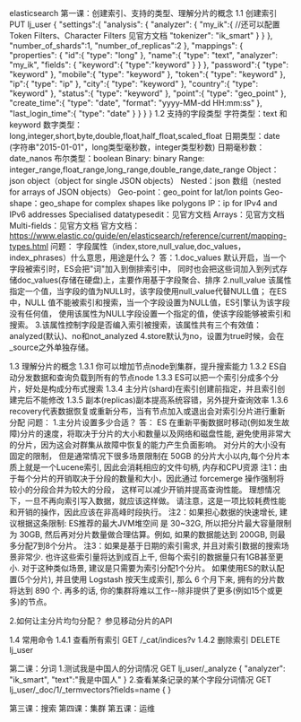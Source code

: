 elasticsearch
第一课：创建索引、支持的类型、理解分片的概念
1.1 创建索引
PUT lj_user
{
  "settings":{
    "analysis": {
      "analyzer": {
        "my_ik":{ //还可以配置Token Filters、Character Filters 见官方文档
          "tokenizer": "ik_smart"
        }
      }
    }, 
    "number_of_shards":1,
    "number_of_replicas":2
  },
  "mappings": {
    "properties": {
      "id":{
        "type": "long"
      },
      "name":{
        "type": "text",
        "analyzer": "my_ik", 
        "fields": {
          "keyword":{
            "type":"keyword"
          }
        }
      },
      "password":{
        "type": "keyword"
      },
      "mobile":{
        "type": "keyword"
      },
      "token":{
        "type": "keyword"
      },
      "ip":{
        "type": "ip"
      },
      "city":{
        "type": "keyword"
      },
      "country":{
        "type": "keyword"
      },
      "status":{
        "type": "keyword"
      },
      "point":{
        "type": "geo_point"
      },
      "create_time":{
        "type": "date",
        "format": "yyyy-MM-dd HH:mm:ss"
      },
      "last_login_time":{
        "type": "date"
      }
    }
  }
}
1.2 支持的字段类型
字符类型：text 和 keyword 
数字类型：long,integer,short,byte,double,float,half_float,scaled_float
日期类型：date (字符串"2015-01-01"，long类型毫秒数，integer类型秒数)
日期毫秒数：date_nanos
布尔类型：boolean
Binary: binary
Range: integer_range,float_range,long_range,double_range,date_range
Object：json object（object for single JSON objects）
Nested：json 数组（nested for arrays of JSON objects）
Geo-point：geo_point for lat/lon points
Geo-shape：geo_shape for complex shapes like polygons
IP：ip for IPv4 and IPv6 addresses
Specialised datatypesedit：见官方文档
Arrays：见官方文档
Multi-fields：见官方文档
官方文档：https://www.elastic.co/guide/en/elasticsearch/reference/current/mapping-types.html
问题：
字段属性（index,store,null_value,doc_values，index_phrases）什么意思，用途是什么？
答：1.doc_values 默认开启，当一个字段被索引时，ES会把"词"加入到倒排索引中，
 同时也会把这些词加入到列式存储doc_values(存储在硬盘)上，主要作用基于字段聚合、排序
   2.null_value 该属性指定一个值，当字段的值为NULL时，该字段使用null_value代替NULL值；
   在ES中，NULL 值不能被索引和搜索，当一个字段设置为NULL值，ES引擎认为该字段没有任何值，
   使用该属性为NULL字段设置一个指定的值，使该字段能够被索引和搜索。
   3.该属性控制字段是否编入索引被搜索，该属性共有三个有效值：analyzed(默认)、no和not_analyzed
   4.store默认为no，设置为true时候，会在_source之外单独存储。

1.3 理解分片的概念
1.3.1 你可以增加节点node到集群，提升搜索能力
1.3.2 ES自动分发数据和查询负载到所有的节点node
1.3.3 ES可以把一个索引分成多个分片，好处是构成分布式搜索
1.3.4 主分片(shard)在索引创建前指定，并且索引创建完后不能修改
1.3.5 副本(replicas)副本提高系统容错，另外提升查询效率
1.3.6 recovery代表数据恢复或重新分布，当有节点加入或退出会对索引分片进行重新分配
问题：
1.主分片设置多少合适？
答： ES 在重新平衡数据时移动(例如发生故障)分片的速度，将取决于分片的大小和数量以及网络和磁盘性能,
避免使用非常大的分片，因为这会对群集从故障中恢复的能力产生负面影响。 对分片的大小没有固定的限制，
但是通常情况下很多场景限制在 50GB 的分片大小以内,每个分片本质上就是一个Lucene索引, 因此会消耗相应的文件句柄, 内存和CPU资源
注1：由于每个分片的开销取决于分段的数量和大小，因此通过 forcemerge 操作强制将较小的分段合并为较大的分段，
这样可以减少开销并提高查询性能。 理想情况下，一旦不再向索引写入数据，就应该这样做。 
请注意，这是一项比较耗费性能和开销的操作，因此应该在非高峰时段执行。
注2：如果担心数据的快速增长, 建议根据这条限制: ES推荐的最大JVM堆空间 是 30~32G, 
所以把分片最大容量限制为 30GB, 然后再对分片数量做合理估算。例如, 如果的数据能达到 200GB, 则最多分配7到8个分片。
注3：如果是基于日期的索引需求, 并且对索引数据的搜索场景非常少. 也许这些索引量将达到成百上千, 
但每个索引的数据量只有1GB甚至更小. 对于这种类似场景, 建议是只需要为索引分配1个分片。
如果使用ES的默认配置(5个分片), 并且使用 Logstash 按天生成索引, 那么 6 个月下来,
 拥有的分片数将达到 890 个. 再多的话, 你的集群将难以工作--除非提供了更多(例如15个或更多)的节点。

2.如何让主分片均匀分配？
参见移动分片的API

1.4 常用命令
1.4.1 查看所有索引 GET /_cat/indices?v
1.4.2 删除索引 DELETE lj_user

第二课：分词
1.测试我是中国人的分词情况
GET lj_user/_analyze
{
  "analyzer": "ik_smart", 
  "text":"我是中国人"
}
2.查看某条记录的某个字段分词情况
GET lj_user/_doc/1/_termvectors?fields=name
{
}

第三课：搜索
第四课：集群
第五课：运维